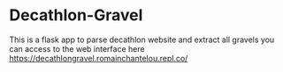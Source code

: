# Decathlon-Gravel
This is a flask app to parse decathlon website and extract all gravels
you can access to the web interface here https://decathlongravel.romainchantelou.repl.co/
